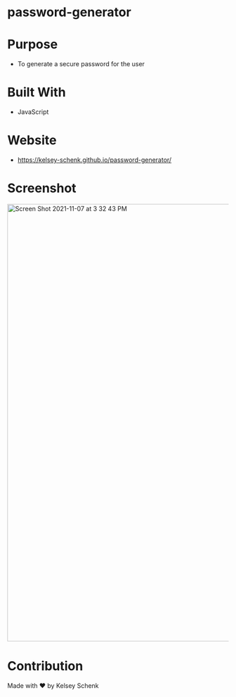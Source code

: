 # password-generator

# Purpose
* To generate a secure password for the user

# Built With
* JavaScript

# Website
*  https://kelsey-schenk.github.io/password-generator/

# Screenshot
<img width="994" alt="Screen Shot 2021-11-07 at 3 32 43 PM" src="https://user-images.githubusercontent.com/90290649/140661007-afab228c-9477-4e9e-8ca9-2c142e2520eb.png">

# Contribution
Made with ♥️ by Kelsey Schenk
